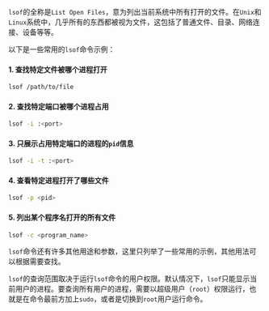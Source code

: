 `lsof`的全称是`List Open Files`，意为列出当前系统中所有打开的文件。在`Unix`和`Linux`系统中，几乎所有的东西都被视为文件，这包括了普通文件、目录、网络连接、设备等等。

以下是一些常用的`lsof`命令示例：

#### 1. 查找特定文件被哪个进程打开
```bash
lsof /path/to/file
```

#### 2. 查找特定端口被哪个进程占用
```bash
lsof -i :<port>
```

#### 3. 只展示占用特定端口的进程的`pid`信息
```bash
lsof -i -t :<port>
```

#### 4. 查看特定进程打开了哪些文件
```bash
lsof -p <pid>
```

#### 5. 列出某个程序名打开的所有文件
```bash
lsof -c <program_name>
```

`lsof`命令还有许多其他用途和参数，这里只列举了一些常用的示例，其他用法可以根据需要查找。

`lsof`的查询范围取决于运行`lsof`命令的用户权限。默认情况下，`lsof`只能显示当前用户的进程。要查询所有用户的进程，需要以超级用户（`root`）权限运行，也就是在命令最前方加上`sudo`，或者是切换到`root`用户运行命令。
